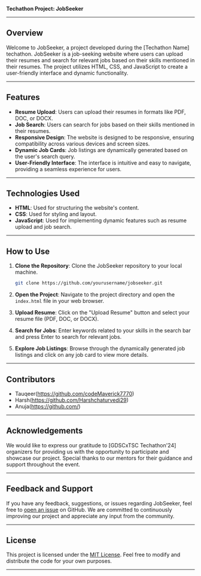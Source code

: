 **Techathon Project: JobSeeker**

---

## Overview

Welcome to JobSeeker, a project developed during the [Techathon Name] techathon. JobSeeker is a job-seeking website where users can upload their resumes and search for relevant jobs based on their skills mentioned in their resumes. The project utilizes HTML, CSS, and JavaScript to create a user-friendly interface and dynamic functionality.

---

## Features

- **Resume Upload**: Users can upload their resumes in formats like PDF, DOC, or DOCX.
- **Job Search**: Users can search for jobs based on their skills mentioned in their resumes.
- **Responsive Design**: The website is designed to be responsive, ensuring compatibility across various devices and screen sizes.
- **Dynamic Job Cards**: Job listings are dynamically generated based on the user's search query.
- **User-Friendly Interface**: The interface is intuitive and easy to navigate, providing a seamless experience for users.

---

## Technologies Used

- **HTML**: Used for structuring the website's content.
- **CSS**: Used for styling and layout.
- **JavaScript**: Used for implementing dynamic features such as resume upload and job search.

---

## How to Use

1. **Clone the Repository**: Clone the JobSeeker repository to your local machine.

    ```bash
    git clone https://github.com/yourusername/jobseeker.git
    ```

2. **Open the Project**: Navigate to the project directory and open the `index.html` file in your web browser.

3. **Upload Resume**: Click on the "Upload Resume" button and select your resume file (PDF, DOC, or DOCX).

4. **Search for Jobs**: Enter keywords related to your skills in the search bar and press Enter to search for relevant jobs.

5. **Explore Job Listings**: Browse through the dynamically generated job listings and click on any job card to view more details.

---

## Contributors

- Tauqeer(https://github.com/codeMaverick7770)
- Harsh(https://github.com/Harshchaturvedi29)
- Anuja(https://github.com/)

---

## Acknowledgements

We would like to express our gratitude to [GDSCxTSC Techathon'24] organizers for providing us with the opportunity to participate and showcase our project. Special thanks to our mentors for their guidance and support throughout the event.

---

## Feedback and Support

If you have any feedback, suggestions, or issues regarding JobSeeker, feel free to [open an issue](https://github.com/yourusername/jobseeker/issues) on GitHub. We are committed to continuously improving our project and appreciate any input from the community.

---

## License

This project is licensed under the [MIT License](LICENSE). Feel free to modify and distribute the code for your own purposes.

---
